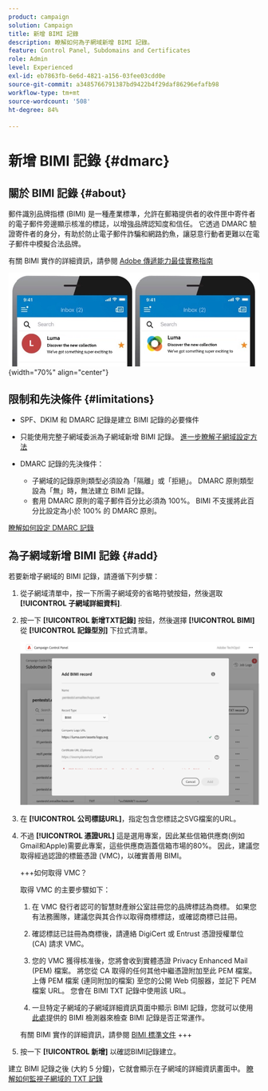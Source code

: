 ```yaml
---
product: campaign
solution: Campaign
title: 新增 BIMI 記錄
description: 瞭解如何為子網域新增 BIMI 記錄。
feature: Control Panel, Subdomains and Certificates
role: Admin
level: Experienced
exl-id: eb7863fb-6e6d-4821-a156-03fee03cdd0e
source-git-commit: a3485766791387bd9422b4f29daf86296efafb98
workflow-type: tm+mt
source-wordcount: '508'
ht-degree: 84%

---
```


# 新增 BIMI 記錄 {#dmarc}

## 關於 BIMI 記錄 {#about}

郵件識別品牌指標 (BIMI) 是一種產業標準，允許在郵箱提供者的收件匣中寄件者的電子郵件旁邊顯示核准的標誌，以增強品牌認知度和信任。 它透過 DMARC 驗證寄件者的身分，有助於防止電子郵件詐騙和網路釣魚，讓惡意行動者更難以在電子郵件中模擬合法品牌。

有關 BIMI 實作的詳細資訊，請參閱 [Adobe 傳遞能力最佳實務指南](https://experienceleague.adobe.com/docs/deliverability-learn/deliverability-best-practice-guide/additional-resources/technotes/implement-bimi.html?lang=zh-Hant)

![](assets/bimi-example.png){width="70%" align="center"}

## 限制和先決條件 {#limitations}

* SPF、DKIM 和 DMARC 記錄是建立 BIMI 記錄的必要條件
* 只能使用完整子網域委派為子網域新增 BIMI 記錄。 [進一步瞭解子網域設定方法](subdomains-branding.md#subdomain-delegation-methods)
* DMARC 記錄的先決條件：

   * 子網域的記錄原則類型必須設為「隔離」或「拒絕」。 DMARC 原則類型設為「無」時，無法建立 BIMI 記錄。
   * 套用 DMARC 原則的電子郵件百分比必須為 100%。 BIMI 不支援將此百分比設定為小於 100% 的 DMARC 原則。

[瞭解如何設定 DMARC 記錄](dmarc.md)

## 為子網域新增 BIMI 記錄 {#add}

若要新增子網域的 BIMI 記錄，請遵循下列步驟：

1. 從子網域清單中，按一下所需子網域旁的省略符號按鈕，然後選取 **[!UICONTROL 子網域詳細資料]**.

1. 按一下 **[!UICONTROL 新增TXT記錄]** 按鈕，然後選擇 **[!UICONTROL BIMI]** 從 **[!UICONTROL 記錄型別]** 下拉式清單。

   ![](assets/bimi-add.png)

1. 在 **[!UICONTROL 公司標誌URL]**，指定包含您標誌之SVG檔案的URL。

1. 不過 **[!UICONTROL 憑證URL]** 這是選用專案，因此某些信箱供應商(例如Gmail和Apple)需要此專案，這些供應商涵蓋信箱市場的80%。 因此，建議您取得經過認證的標籤憑證 (VMC)，以確實善用 BIMI。

   +++如何取得 VMC？

   取得 VMC 的主要步驟如下：

   1. 在 VMC 發行者認可的智慧財產辦公室註冊您的品牌標誌為商標。 如果您有法務團隊，建議您與其合作以取得商標標誌，或確認商標已註冊。 

   1. 確認標誌已註冊為商標後，請連絡 DigiCert 或 Entrust 憑證授權單位 (CA) 請求 VMC。

   1. 您的 VMC 獲得核准後，您將會收到實體憑證 Privacy Enhanced Mail (PEM) 檔案。 將您從 CA 取得的任何其他中繼憑證附加至此 PEM 檔案。 上傳 PEM 檔案 (連同附加的檔案) 至您的公開 Web 伺服器，並記下 PEM 檔案 URL。 您會在 BIMI TXT 記錄中使用該 URL。

   1. 一旦特定子網域的子網域詳細資訊頁面中顯示 BIMI 記錄，您就可以使用[此處](https://bimigroup.org/bimi-generator/)提供的 BIMI 檢測器來檢查 BIMI 記錄是否正常運作。

   有關 BIMI 實作的詳細資訊，請參閱 [BIMI 標準文件](https://bimigroup.org/implementation-guide/)
+++

1. 按一下 **[!UICONTROL 新增]** 以確認BIMI記錄建立。

建立 BIMI 記錄之後 (大約 5 分鐘)，它就會顯示在子網域的詳細資訊畫面中。 [瞭解如何監視子網域的 TXT 記錄](gs-txt-records.md#monitor)
